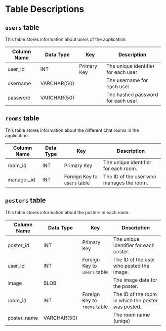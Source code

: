 # Table Descriptions

## `users` table
This table stores information about users of the application.

| Column Name | Data Type | Key | Description |
| --- | --- | --- | --- |
| user_id | INT | Primary Key | The unique identifier for each user. |
| username | VARCHAR(50) | | The username for each user. |
| password | VARCHAR(50) | | The hashed password for each user. |

## `rooms` table
This table stores information about the different chat rooms in the application.

| Column Name | Data Type | Key | Description |
| --- | --- | --- | --- |
| room_id | INT | Primary Key | The unique identifier for each room. |
| manager_id | INT | Foreign Key to `users` table | The ID of the user who manages the room. |

## `posters` table
This table stores information about the posters in each room.

| Column Name | Data Type | Key | Description |
| --- | --- | --- | --- |
| poster_id | INT | Primary Key | The unique identifier for each poster. |
| user_id | INT | Foreign Key to `users` table | The ID of the user who posted the image. |
| image | BLOB | | The image data for the poster. |
| room_id | INT | Foreign Key to `rooms` table | The ID of the room in which the poster was posted. |
| poster_name | VARCHAR(50) | | The room name (uniqe) |

